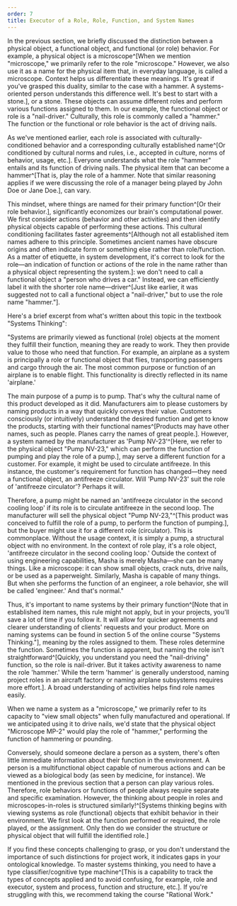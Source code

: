 ```yaml
---
order: 7
title: Executor of a Role, Role, Function, and System Names
---
```


In the previous section, we briefly discussed the distinction between a physical object, a functional object, and functional (or role) behavior. For example, a physical object is a microscope^[When we mention "microscope," we primarily refer to the role "microscope." However, we also use it as a name for the physical item that, in everyday language, is called a microscope. Context helps us differentiate these meanings. It's great if you've grasped this duality, similar to the case with a hammer. A systems-oriented person understands this difference well. It's best to start with a stone.], or a stone. These objects can assume different roles and perform various functions assigned to them. In our example, the functional object or role is a "nail-driver." Culturally, this role is commonly called a "hammer." The function or the functional or role behavior is the act of driving nails.

As we've mentioned earlier, each role is associated with culturally-conditioned behavior and a corresponding culturally established name^[Or conditioned by cultural norms and rules, i.e., accepted in culture, norms of behavior, usage, etc.]. Everyone understands what the role "hammer" entails and its function of driving nails. The physical item that can become a hammer^[That is, play the role of a hammer. Note that similar reasoning applies if we were discussing the role of a manager being played by John Doe or Jane Doe.], can vary.

This mindset, where things are named for their primary function^[Or their role behavior.], significantly economizes our brain's computational power. We first consider actions (behavior and other activities) and then identify physical objects capable of performing these actions. This cultural conditioning facilitates faster agreements^[Although not all established item names adhere to this principle. Sometimes ancient names have obscure origins and often indicate form or something else rather than role/function. As a matter of etiquette, in system development, it's correct to look for the role—an indication of function or actions of the role in the name rather than a physical object representing the system.]: we don't need to call a functional object a "person who drives a car." Instead, we can efficiently label it with the shorter role name—driver^[Just like earlier, it was suggested not to call a functional object a "nail-driver," but to use the role name "hammer."]. 

Here's a brief excerpt from what's written about this topic in the textbook "Systems Thinking":

"Systems are primarily viewed as functional (role) objects at the moment they fulfill their function, meaning they are ready to work. They then provide value to those who need that function. For example, an airplane as a system is principally a role or functional object that flies, transporting passengers and cargo through the air. The most common purpose or function of an airplane is to enable flight. This functionality is directly reflected in its name 'airplane.'

The main purpose of a pump is to pump. That's why the cultural name of this product developed as it did. Manufacturers aim to please customers by naming products in a way that quickly conveys their value. Customers consciously (or intuitively) understand the desired function and get to know the products, starting with their functional names^[Products may have other names, such as people. Planes carry the names of great people.]. However, a system named by the manufacturer as 'Pump NV-23'^[Here, we refer to the physical object "Pump NV-23," which can perform the function of pumping and play the role of a pump.], may serve a different function for a customer. For example, it might be used to circulate antifreeze. In this instance, the customer's requirement for function has changed—they need a functional object, an antifreeze circulator. Will 'Pump NV-23' suit the role of 'antifreeze circulator'? Perhaps it will.

Therefore, a pump might be named an 'antifreeze circulator in the second cooling loop' if its role is to circulate antifreeze in the second loop. The manufacturer will sell the physical object "Pump NV-23,"^[This product was conceived to fulfill the role of a pump, to perform the function of pumping.], but the buyer might use it for a different role (circulator). This is commonplace. Without the usage context, it is simply a pump, a structural object with no environment. In the context of role play, it's a role object, 'antifreeze circulator in the second cooling loop.' Outside the context of using engineering capabilities, Masha is merely Masha—she can be many things. Like a microscope: it can show small objects, crack nuts, drive nails, or be used as a paperweight. Similarly, Masha is capable of many things. But when she performs the function of an engineer, a role behavior, she will be called 'engineer.' And that's normal."

Thus, it's important to name systems by their primary function^[Note that in established item names, this rule might not apply, but in your projects, you'll save a lot of time if you follow it. It will allow for quicker agreements and clearer understanding of clients' requests and your product. More on naming systems can be found in section 5 of the online course "Systems Thinking."], meaning by the roles assigned to them. These roles determine the function. Sometimes the function is apparent, but naming the role isn't straightforward^[Quickly, you understand you need the "nail-driving" function, so the role is nail-driver. But it takes activity awareness to name the role 'hammer.' While the term 'hammer' is generally understood, naming project roles in an aircraft factory or naming airplane subsystems requires more effort.]. A broad understanding of activities helps find role names easily.

When we name a system as a "microscope," we primarily refer to its capacity to "view small objects" when fully manufactured and operational. If we anticipated using it to drive nails, we'd state that the physical object "Microscope MP-2" would play the role of "hammer," performing the function of hammering or pounding.

Conversely, should someone declare a person as a system, there's often little immediate information about their function in the environment. A person is a multifunctional object capable of numerous actions and can be viewed as a biological body (as seen by medicine, for instance). We mentioned in the previous section that a person can play various roles. Therefore, role behaviors or functions of people always require separate and specific examination. However, the thinking about people in roles and microscopes-in-roles is structured similarly!^[Systems thinking begins with viewing systems as role (functional) objects that exhibit behavior in their environment. We first look at the function performed or required, the role played, or the assignment. Only then do we consider the structure or physical object that will fulfill the identified role.]

If you find these concepts challenging to grasp, or you don't understand the importance of such distinctions for project work, it indicates gaps in your ontological knowledge. To master systems thinking, you need to have a type classifier/cognitive type machine^[This is a capability to track the types of concepts applied and to avoid confusing, for example, role and executor, system and process, function and structure, etc.]. If you're struggling with this, we recommend taking the course "Rational Work."